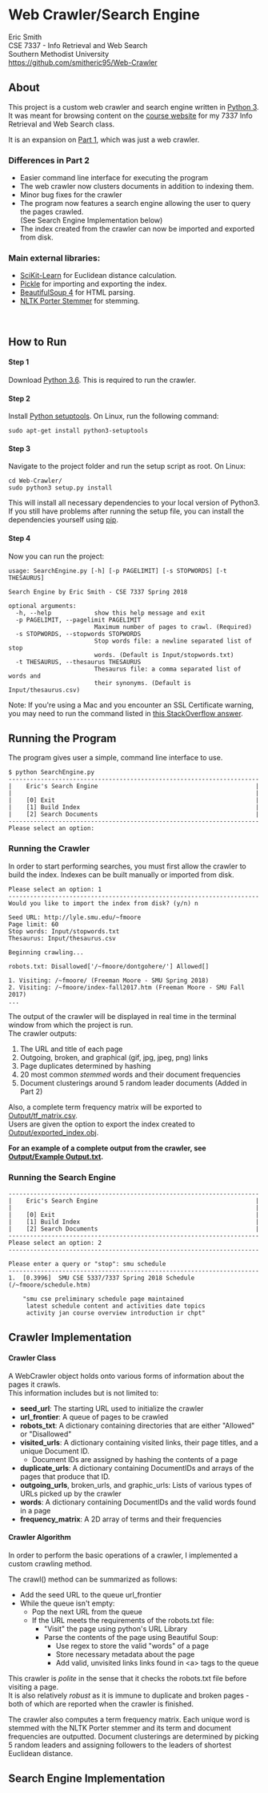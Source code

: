 # Web Crawler/Search Engine
Eric Smith<br>
CSE 7337 - Info Retrieval and Web Search<br>
Southern Methodist University<br>
https://github.com/smitheric95/Web-Crawler<br>

## About
This project is a custom web crawler and search engine written in [Python 3](https://www.python.org/downloads/release/python-364/). 
It was meant for browsing content on the [course website](https://lyle.smu.edu/~fmoore/) for my 7337 Info Retrieval and Web Search class. 


It is an expansion on [Part 1](https://github.com/smitheric95/Web-Crawler/tree/part1), which was just a web crawler.

### Differences in Part 2
* Easier command line interface for executing the program
* The web crawler now clusters documents in addition to indexing them.
* Minor bug fixes for the crawler
* The program now features a search engine allowing the user to query the pages crawled.<br> (See Search Engine Implementation below)
* The index created from the crawler can now be imported and exported from disk.


### Main external libraries:
* [SciKit-Learn](http://scikit-learn.org/stable/) for Euclidean distance calculation.
* [Pickle](https://wiki.python.org/moin/UsingPickle) for importing and exporting the index.
* [BeautifulSoup 4](https://www.crummy.com/software/BeautifulSoup/bs4/doc/) for HTML parsing.
* [NLTK Porter Stemmer](http://www.nltk.org/api/nltk.stem.html) for stemming.
<br>

## How to Run 
#### Step 1 
Download [Python 3.6](https://www.python.org/downloads/release/python-364/). This is required to run the crawler.

#### Step 2 
Install [Python setuptools](https://pypi.python.org/pypi/setuptools).
On Linux, run the following command:
```commandline
sudo apt-get install python3-setuptools
```
#### Step 3
Navigate to the project folder and run the setup script as root. 
On Linux:

```commandline
cd Web-Crawler/
sudo python3 setup.py install
```
This will install all necessary dependencies to your local version of Python3. 
If you still have problems after running the setup file, you can install the dependencies yourself using [pip](https://pypi.org/project/pip/).

#### Step 4 
Now you can run the project:

```commandline
usage: SearchEngine.py [-h] [-p PAGELIMIT] [-s STOPWORDS] [-t THESAURUS]

Search Engine by Eric Smith - CSE 7337 Spring 2018

optional arguments:
  -h, --help            show this help message and exit
  -p PAGELIMIT, --pagelimit PAGELIMIT
                        Maximum number of pages to crawl. (Required)
  -s STOPWORDS, --stopwords STOPWORDS
                        Stop words file: a newline separated list of stop
                        words. (Default is Input/stopwords.txt)
  -t THESAURUS, --thesaurus THESAURUS
                        Thesaurus file: a comma separated list of words and
                        their synonyms. (Default is Input/thesaurus.csv)
```

Note: If you're using a Mac and you encounter an SSL Certificate warning, you may need to run the command listed in [this StackOverflow answer](https://stackoverflow.com/a/42098127/8853372).
<br>

## Running the Program
The program gives user a simple, command line interface to use. 

```commandline
$ python SearchEngine.py
----------------------------------------------------------------------
|    Eric's Search Engine                                            |
|                                                                    |
|    [0] Exit                                                        |
|    [1] Build Index                                                 |
|    [2] Search Documents                                            |
----------------------------------------------------------------------
Please select an option:  
```

### Running the Crawler
In order to start performing searches, you must first allow the crawler to build the index. Indexes can be built manually or imported from disk.

```commandline
Please select an option: 1
----------------------------------------------------------------------
Would you like to import the index from disk? (y/n) n

Seed URL: http://lyle.smu.edu/~fmoore
Page limit: 60
Stop words: Input/stopwords.txt
Thesaurus: Input/thesaurus.csv

Beginning crawling...

robots.txt: Disallowed['/~fmoore/dontgohere/'] Allowed[]

1. Visiting: /~fmoore/ (Freeman Moore - SMU Spring 2018)
2. Visiting: /~fmoore/index-fall2017.htm (Freeman Moore - SMU Fall 2017)
...
```

The output of the crawler will be displayed in real time in the terminal window from which the project is run. <br>
The crawler outputs:
1. The URL and title of each page
2. Outgoing, broken, and graphical (gif, jpg, jpeg, png) links
3. Page duplicates determined by hashing
4. 20 most common <i>stemmed</i> words and their document frequencies
5. Document clusterings around 5 random leader documents (Added in Part 2)

Also, a complete term frequency matrix will be exported to [Output/tf_matrix.csv](./Output/tf_matrix.csv).<br>
Users are given the option to export the index created to [Output/exported_index.obj](./Output/exported_index.obj).

<b>For an example of a complete output from the crawler, see [Output/Example Output.txt](./Output/Example%20Output.txt).</b> 

### Running the Search Engine

```commandline
----------------------------------------------------------------------
|    Eric's Search Engine                                            |
|                                                                    |
|    [0] Exit                                                        |
|    [1] Build Index                                                 |
|    [2] Search Documents                                            |
----------------------------------------------------------------------
Please select an option: 2
----------------------------------------------------------------------

Please enter a query or "stop": smu schedule
----------------------------------------------------------------------
1.	[0.3996]  SMU CSE 5337/7337 Spring 2018 Schedule (/~fmoore/schedule.htm)

	"smu cse preliminary schedule page maintained
	 latest schedule content and activities date topics
	 activity jan course overview introduction ir chpt"
```


## Crawler Implementation

#### Crawler Class
A WebCrawler object holds onto various forms of information about the pages it crawls.<br>
This information includes but is not limited to:
* <b>seed_url</b>: The starting URL used to initialize the crawler 
* <b>url_frontier</b>: A queue of pages to be crawled
* <b>robots_txt</b>: A dictionary containing directories that are either "Allowed" or "Disallowed"
* <b>visited_urls</b>: A dictionary containing visited links, their page titles, and a unique Document ID.
    * Document IDs are assigned by hashing the contents of a page 
* <b>duplicate_urls</b>: A dictionary containing DocumentIDs and arrays of the pages that produce that ID.
* <b>outgoing_urls</b>, broken_urls, and graphic_urls: Lists of various types of URLs picked up by the crawler
* <b>words</b>: A dictionary containing DocumentIDs and the valid words found in a page
* <b>frequency_matrix</b>: A 2D array of terms and their frequencies

#### Crawler Algorithm
In order to perform the basic operations of a crawler, I implemented a custom crawling method.

The crawl() method can be summarized as follows:
* Add the seed URL to the queue url_frontier
* While the queue isn't empty:
    * Pop the next URL from the queue
    * If the URL meets the requirements of the robots.txt file:
        * "Visit" the page using python's URL Library
        * Parse the contents of the page using Beautiful Soup:
            * Use regex to store the valid "words" of a page
            * Store necessary metadata about the page
            * Add valid, unvisited links links found in \<a> tags to the queue 
 
This crawler is <i>polite</i> in the sense that it checks the robots.txt file before visiting a page.<br>
It is also relatively <i>robust</i> as it is immune to duplicate and broken pages - both of which are reported when the crawler is finished.

The crawler also computes a term frequency matrix. Each unique word is stemmed with the NLTK Porter stemmer and its term and document frequencies are outputted.
Document clusterings are determined by picking 5 random leaders and assigning followers to the leaders of shortest Euclidean distance. 

## Search Engine Implementation 
